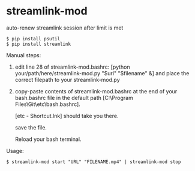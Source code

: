 # streamlink-mod
auto-renew streamlink session after limit is met

    $ pip install psutil
    $ pip install streamlink

Manual steps:

1. 
    edit line 28 of streamlink-mod.bashrc: [python your/path/here/streamlink-mod.py "$url" "$filename" &] and place the correct filepath to your streamlink-mod.py

2. 
    copy-paste contents of streamlink-mod.bashrc at the end of your bash.bashrc file in the default path [C:\Program Files\Git\etc\bash.bashrc].
    
    [etc - Shortcut.lnk] should take you there.
    
    save the file. 
    
    Reload your bash terminal.

Usage:
    
    $ streamlink-mod start "URL" "FILENAME.mp4" | streamlink-mod stop
